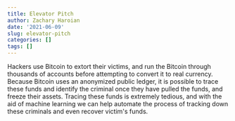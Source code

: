 ```yaml
---
title: Elevator Pitch
author: Zachary Haroian
date: '2021-06-09'
slug: elevator-pitch
categories: []
tags: []
---
```


Hackers use Bitcoin to extort their victims, and run the Bitcoin through thousands of accounts before attempting to convert it to real currency. Because Bitcoin uses an anonymized public ledger, it is possible to trace these funds and identify the criminal once they have pulled the funds, and freeze their assets. Tracing these funds is extremely tedious, and with the aid of machine learning we can help automate the process of tracking down these criminals and even recover victim's funds.
